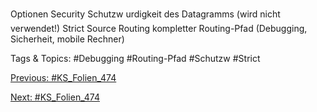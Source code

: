 Optionen
Security
Schutzw urdigkeit des Datagramms (wird nicht verwendet!)
Strict Source Routing
kompletter Routing-Pfad (Debugging, Sicherheit, mobile Rechner)

   Tags & Topics:
   #Debugging
   #Routing-Pfad
   #Schutzw
   #Strict

[Previous: #KS_Folien_474](KS_Folien_474.md)

[Next: #KS_Folien_474](KS_Folien_474.md)